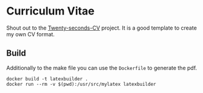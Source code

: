 # Curriculum Vitae

Shout out to the [Twenty-seconds-CV](https://github.com/alanBZH/Twenty-seconds-CV) project. It is a good template to create my own CV format.

## Build

Additionally to the make file you can use the `Dockerfile` to generate the pdf.

```shell
docker build -t latexbuilder .
docker run --rm -v $(pwd):/usr/src/mylatex latexbuilder
```
